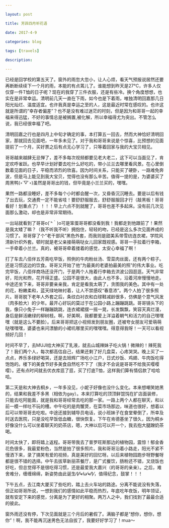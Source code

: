 ```yaml
---

layout: post 

title: 芳菲四月听花语

date: 2017-4-9

categories: blog
 
tags: [travels]

description: 

---
```


已经是回学校的第五天了。窗外的雨忽大忽小，让人心烦，看天气预报说居然还要再断断续续下一个月的雨，本能的有点蔫儿了。谁能想到昨天是27℃，许多人仅仅穿一件T恤的日子呢？现在的我穿了三件衣服，还是有些冷。换个角度想想，也实在是非常幸运。清明前几天一直在下雨，如今也是下着雨，唯独清明回嘉那几日阳光灿烂、温度适宜。也许我真是幸运之至的人，这是最近时常在感叹的。也许这就是所谓的“幸存者偏差”？也不是没有难过迷茫的时刻，但是因为和哥哥一起的幸福来得迅猛，不好的事情总是被搁置,被化解，所以幸福得尤为突出。不管怎么说，我已经很幸福了吧。

清明回嘉之行也是四月上中旬才确定的事，本打算五一回去，然而大神恰好清明回家，那就回去见面吧，一年多未见了。对于我和哥哥来说是个惊喜，比预想的见面提前了一个月，买好票之后有点无心学习了，只等着回家与我的大宝贝相见。

哥哥越来越肆无忌惮了，差不多每次视频都要见老大老二，这下可以当面见了，肯定欢呼雀跃。也早早计划好要去吃什么好吃的，带小兰兰去哪里看风景。在心里倒数着见面的日子，平稳而浓烈的欣喜。因为时间关系，只能买了硬卧，一路难免奔波，但是马上能见到我大宝贝，觉得也没有那么辛苦。值得一提的是，为婆婆买了周黑鸭(◦˙▽˙◦)虽然是哥哥出的钱，但毕竟是小兰兰买的，嘿嘿。

果然一路都没睡好，差不多每个小时都会醒一次，又昏昏沉沉睡去。要是以后有钱了出去玩，交通费一定不能省哇！要舒舒服服去，舒舒服服回才行（敲黑板！哥哥看好！划重点了）！！！早上六点不到就醒了，哥哥也差不多起床。没有前几次见面那么激动，却也是非常非常期待。

一出站就看到了哥哥o(´^｀)o可是笨蛋哥哥都没看到我！我都走到他跟前了！果然是我太矮了嘛？（我不听我不听）拥抱住，轻轻的吻，已经是这么多次见面养成的习惯了。哥哥穿了个“老干部风”黑色外套，而我则是甜美系带雪纺连衣裙，学院风清新针织外套。顿时就是老父亲接萌萌哒女儿回家既视感。哥哥一手拉着行李箱，一手牵着小兰兰。真的，被哥哥牵着搂着的感觉，太安心幸福了啊！

打了车去八佰伴五芳斋吃早饭，照例的牛肉粉丝汤、雪菜肉丝面，还有两个粽子。还是习惯这边的饮食。哥哥又开始了他“为最美的老婆拍最美的照”的伟大事业。吃完早饭，八佰伴商场还没开门，于是两个人拖着行李箱去洪波公园逛逛。天气非常好，阳光和煦，花开得正盛。公园不是很大，由此人也不多，沿着河岸慢慢地走。中途还坐下来，哥哥非要亲亲我，肯定是看我太萌了，贪图我的美色。其中有一处的花，粉嫩柔和，蓝天绿地映衬着，让人不禁感叹“春意浓”。两个人拍了很多照片。哥哥脱下老年人外套之后，条纹白衬衣和白球鞋减龄很多，仿佛是个意气风发（肉多脸大）的少年。最开心好玩的莫过于在公园小路上蹦蹦跳跳。哥哥镜头下的我，像只小兔子一样蹦蹦跳跳，连衣裙裙摆一摇一晃，长发飘飘，笑容天真烂漫，身后是鲜活嫩绿的柳树枝。啊，好美啊，我都要爱上洋溢着朝气和活力的自己嘿嘿嘿（就是这么不要脸）。后来哥哥把这小视频发到朋友圈，还被夸女朋友可爱萌萌哒嘿嘿嘿，婆婆也来问漂酿的小裙叽哪里买的嘿嘿嘿。得意得我呀！一天可以看视频好几回！

时间不早了，去MUJI给大神买了乳液，就去山城辣妹子吃火锅！微辣的！辣死我了！我们两个人，每次都高估自己，结果还剩了好几盘菜，心疼哭哭。晚上买了一点点，养乐多绿好喝哭，还是去旭辉广场吃小江户，日式炒饭、鸡翅、牛肉饭吃得饱饱的。楼下的美食节好多美食自然吃不下了（我才不会说是哥哥不给我买嘤嘤嘤）。还有点时间就去优衣库逛了逛，买了打底T恤，这样我们算有情侣款了哈哈哈。

第二天是和大神去桐乡，一年多没见，小妮子好像也没什么变化。本来想嘲笑她黑的，结果和我差不多黑（相依为gay）。本来打算吃的顶顶鲜馄饨在扩店面装修，只能去吃阿能面，就是我和哥哥经常去吃的那一家。一路上两个人都在聊天，和以前一模一样吐不玩的槽。中午吃的是肉蟹煲，在菜市场那边，味道也很好，想着以后可以带哥哥去吃啦。中途还接到辅导员电话，说小班妹子在食堂晕倒了，所幸及时送去医院，只是没吃早饭低血糖，很快恢复。下午在肯德基坐了很久，因为桐乡好像没什么可以坐着聊天的奶茶店，嗯，大神以后可以开一个，我去抱大腿蹭奶茶喝。

时间太快了，即将踏上返程。哥哥带我去了普罗旺斯那边的植物园，震惊！郁金香花色很多，我最爱粉色，当然是拍了很多照片。我和哥哥沿着小路走，阳光不紧不慢洒下来，录了搞笑有爱的视频，真是美好的回忆呀。以后来植物园跑步呀野餐呀都是很不错的选择。中午去拔草新丽茶餐厅，是广式餐饮，肠粉还不错，叉烧饭也好吃，但总觉得不是很吃得习惯，还是最爱我大嘉兴（的哥哥的亲亲）。之后，难舍难分，缠缠绵绵，新姿势由此诞生⁄(⁄⁄•⁄ω⁄•⁄⁄)⁄，值得纪念，鼓掌！！！

下午五点，去江南大厦买了些吃的，踏上去火车站的路途。分离不能说没有失落，但正如哥哥所说，一想到我们的感情如此平稳而热烈，年底吃年夜饭，明年领证，就有安定下来的感觉，分离是为了更好的相聚。两万人之中，我们找到了最最合适的彼此。

窗外雨还没有停，下次见面就是三个月后的暑假了。满脑子都是“想你，想你，想你”！啊，我不能再沉迷男色无法自拔了，我要好好学习了！mua～




